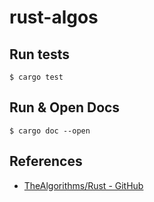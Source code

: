# rust-algos

## Run tests

`$ cargo test`

## Run & Open Docs

`$ cargo doc --open`

## References

* [TheAlgorithms/Rust - GitHub](https://github.com/TheAlgorithms/Rust)

